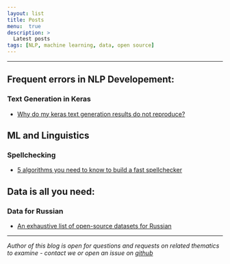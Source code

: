 ```yaml
---
layout: list
title: Posts
menu:  true
description: >
  Latest posts
tags: [NLP, machine learning, data, open source]
---
```


---

## Frequent errors in NLP Developement:
### Text Generation in Keras
 - [Why do my keras text generation results do not reproduce?](/_posts/2018-08-30-keras.md)
 
 
## ML and Linguistics
### Spellchecking
 - [5 algorithms you need to know to build a fast spellchecker](https://tatianashavrina.github.io/blog/2018/08/30/spellcheck/)
 
 
## Data is all you need:
### Data for Russian
 - [An exhaustive list of open-source datasets for Russian](_posts/2018-08-30-datasets.md)
 
 
 
 
 
 
 
 
 
 ---
 *Author of this blog is open for questions and requests on related thematics to examine - contact we or open an issue on [github](https://github.com/TatianaShavrina/blog/)*
